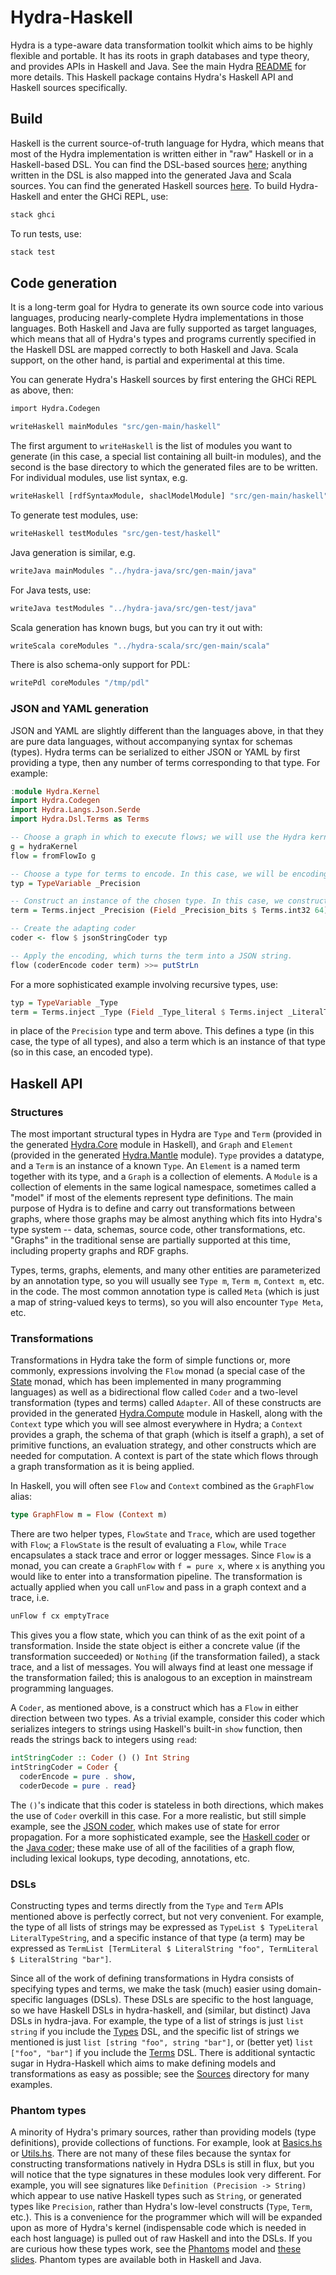 # Hydra-Haskell

Hydra is a type-aware data transformation toolkit which aims to be highly flexible and portable.
It has its roots in graph databases and type theory, and provides APIs in Haskell and Java.
See the main Hydra [README](https://github.com/CategoricalData/hydra) for more details.
This Haskell package contains Hydra's Haskell API and Haskell sources specifically.

## Build

Haskell is the current source-of-truth language for Hydra, which means that most of the Hydra implementation is written either in "raw" Haskell or in a Haskell-based DSL.
You can find the DSL-based sources [here](https://github.com/CategoricalData/hydra/tree/main/hydra-haskell/src/main/haskell/Hydra/Impl/Haskell/Sources);
anything written in the DSL is also mapped into the generated Java and Scala sources.
You can find the generated Haskell sources [here](https://github.com/CategoricalData/hydra/tree/main/hydra-haskell/src/gen-main/haskell).
To build Hydra-Haskell and enter the GHCi REPL, use:

```bash
stack ghci
```

To run tests, use:

```bash
stack test
```

## Code generation

It is a long-term goal for Hydra to generate its own source code into various languages,
producing nearly-complete Hydra implementations in those languages.
Both Haskell and Java are fully supported as target languages,
which means that all of Hydra's types and programs currently specified in the Haskell DSL are mapped correctly to both Haskell and Java.
Scala support, on the other hand, is partial and experimental at this time.

You can generate Hydra's Haskell sources by first entering the GHCi REPL as above, then:

```bash
import Hydra.Codegen

writeHaskell mainModules "src/gen-main/haskell"
```

The first argument to `writeHaskell` is the list of modules you want to generate (in this case, a special list containing all built-in modules),
and the second is the base directory to which the generated files are to be written.
For individual modules, use list syntax, e.g.

```bash
writeHaskell [rdfSyntaxModule, shaclModelModule] "src/gen-main/haskell"
```

To generate test modules, use:

```bash
writeHaskell testModules "src/gen-test/haskell"
```

Java generation is similar, e.g.

```bash
writeJava mainModules "../hydra-java/src/gen-main/java"
```

For Java tests, use:

```bash
writeJava testModules "../hydra-java/src/gen-test/java"
```

Scala generation has known bugs, but you can try it out with:

```bash
writeScala coreModules "../hydra-scala/src/gen-main/scala"
```

There is also schema-only support for PDL:

```bash
writePdl coreModules "/tmp/pdl"
```

### JSON and YAML generation

JSON and YAML are slightly different than the languages above, in that they are pure data languages, without accompanying syntax for schemas (types).
Hydra terms can be serialized to either JSON or YAML by first providing a type, then any number of terms corresponding to that type.
For example:

```haskell
:module Hydra.Kernel
import Hydra.Codegen
import Hydra.Langs.Json.Serde
import Hydra.Dsl.Terms as Terms

-- Choose a graph in which to execute flows; we will use the Hydra kernel graph.
g = hydraKernel
flow = fromFlowIo g

-- Choose a type for terms to encode. In this case, we will be encoding numeric precision values.
typ = TypeVariable _Precision

-- Construct an instance of the chosen type. In this case, we construct a precision value, then encode it as a term.
term = Terms.inject _Precision (Field _Precision_bits $ Terms.int32 64)

-- Create the adapting coder
coder <- flow $ jsonStringCoder typ

-- Apply the encoding, which turns the term into a JSON string.
flow (coderEncode coder term) >>= putStrLn
```

For a more sophisticated example involving recursive types, use:

```haskell
typ = TypeVariable _Type
term = Terms.inject _Type (Field _Type_literal $ Terms.inject _LiteralType (Field _LiteralType_boolean $ Terms.record _UnitType []))
```

in place of the `Precision` type and term above.
This defines a type (in this case, the type of all types), and also a term which is an instance of that type (so in this case, an encoded type).

## Haskell API

### Structures

The most important structural types in Hydra are `Type` and `Term` (provided in the generated [Hydra.Core](https://github.com/CategoricalData/hydra/blob/main/hydra-haskell/src/gen-main/haskell/Hydra/Core.hs) module in Haskell),
and `Graph` and `Element` (provided in the generated [Hydra.Mantle](https://github.com/CategoricalData/hydra/blob/main/hydra-haskell/src/gen-main/haskell/Hydra/Mantle.hs) module).
`Type` provides a datatype, and a `Term` is an instance of a known `Type`.
An `Element` is a named term together with its type, and a `Graph` is a collection of elements.
A `Module` is a collection of elements in the same logical namespace, sometimes called a "model" if most of the elements represent type definitions.
The main purpose of Hydra is to define and carry out transformations between graphs,
where those graphs may be almost anything which fits into Hydra's type system -- data, schemas, source code, other transformations, etc.
"Graphs" in the traditional sense are partially supported at this time, including property graphs and RDF graphs.

Types, terms, graphs, elements, and many other entities are parameterized by an annotation type, so you will usually see `Type m`, `Term m`, `Context m`, etc. in the code.
The most common annotation type is called `Meta` (which is just a map of string-valued keys to terms), so you will also encounter `Type Meta`, etc.

### Transformations

Transformations in Hydra take the form of simple functions or, more commonly, expressions involving the `Flow` monad
(a special case of the [State](https://wiki.haskell.org/State_Monad) monad, which has been implemented in many programming languages)
as well as a bidirectional flow called `Coder` and a two-level transformation (types and terms) called `Adapter`.
All of these constructs are provided in the generated [Hydra.Compute](https://github.com/CategoricalData/hydra/blob/main/hydra-haskell/src/gen-main/haskell/Hydra/Compute.hs) module in Haskell,
along with the `Context` type which you will see almost everywhere in Hydra;
a `Context` provides a graph, the schema of that graph (which is itself a graph), a set of primitive functions, an evaluation strategy, and other constructs which are needed for computation.
A context is part of the state which flows through a graph transformation as it is being applied.

In Haskell, you will often see `Flow` and `Context` combined as the `GraphFlow` alias:

```haskell
type GraphFlow m = Flow (Context m)
```

There are two helper types, `FlowState` and `Trace`, which are used together with `Flow`; a `FlowState` is the result of evaluating a `Flow`,
while `Trace` encapsulates a stack trace and error or logger messages.
Since `Flow` is a monad, you can create a `GraphFlow` with `f = pure x`, where `x` is anything you would like to enter into a transformation pipeline.
The transformation is actually applied when you call `unFlow` and pass in a graph context and a trace, i.e.

```haskell
unFlow f cx emptyTrace
```

This gives you a flow state, which you can think of as the exit point of a transformation.
Inside the state object is either a concrete value (if the transformation succeeded) or `Nothing` (if the transformation failed), a stack trace, and a list of messages.
You will always find at least one message if the transformation failed; this is analogous to an exception in mainstream programming languages.

A `Coder`, as mentioned above, is a construct which has a `Flow` in either direction between two types.
As a trivial example, consider this coder which serializes integers to strings using Haskell's built-in `show` function, then reads the strings back to integers using `read`:

```haskell
intStringCoder :: Coder () () Int String
intStringCoder = Coder {
  coderEncode = pure . show,
  coderDecode = pure . read}
```

The `()`'s indicate that this coder is stateless in both directions, which makes the use of `Coder` overkill in this case.
For a more realistic, but still simple example, see the [JSON coder](https://github.com/CategoricalData/hydra/blob/main/hydra-haskell/src/main/haskell/Hydra/Ext/Json/Coder.hs), which makes use of state for error propagation.
For a more sophisticated example, see the [Haskell coder](https://github.com/CategoricalData/hydra/blob/main/hydra-haskell/src/main/haskell/Hydra/Ext/Haskell/Coder.hs)
or the [Java coder](https://github.com/CategoricalData/hydra/blob/main/hydra-haskell/src/main/haskell/Hydra/Ext/Java/Coder.hs);
these make use of all of the facilities of a graph flow, including lexical lookups, type decoding, annotations, etc.

### DSLs

Constructing types and terms directly from the `Type` and `Term` APIs mentioned above is perfectly correct, but not very convenient.
For example, the type of all lists of strings may be expressed as `TypeList $ TypeLiteral LiteralTypeString`,
and a specific instance of that type (a term) may be expressed as `TermList [TermLiteral $ LiteralString "foo", TermLiteral $ LiteralString "bar"]`.

Since all of the work of defining transformations in Hydra consists of specifying types and terms, we make the task (much) easier using domain-specific languages (DSLs).
These DSLs are specific to the host language, so we have Haskell DSLs in hydra-haskell, and (similar, but distinct) Java DSLs in hydra-java.
For example, the type of a list of strings is just `list string` if you include the [Types](https://github.com/CategoricalData/hydra/blob/main/hydra-haskell/src/main/haskell/Hydra/Impl/Haskell/Dsl/Types.hs) DSL,
and the specific list of strings we mentioned is just `list [string "foo", string "bar"]`, or (better yet) `list ["foo", "bar"]` if you include the [Terms](https://github.com/CategoricalData/hydra/blob/main/hydra-haskell/src/main/haskell/Hydra/Impl/Haskell/Dsl/Terms.hs) DSL.
There is additional syntactic sugar in Hydra-Haskell which aims to make defining models and transformations as easy as possible;
see the [Sources](https://github.com/CategoricalData/hydra/tree/main/hydra-haskell/src/main/haskell/Hydra/Impl/Haskell/Sources) directory for many examples.

### Phantom types

A minority of Hydra's primary sources, rather than providing models (type definitions), provide collections of functions.
For example, look at [Basics.hs](https://github.com/CategoricalData/hydra/blob/main/hydra-haskell/src/main/haskell/Hydra/Impl/Haskell/Sources/Basics.hs)
or [Utils.hs](https://github.com/CategoricalData/hydra/blob/main/hydra-haskell/src/main/haskell/Hydra/Impl/Haskell/Sources/Adapters/Utils.hs).
There are not many of these files because the syntax for constructing transformations natively in Hydra DSLs is still in flux,
but you will notice that the type signatures in these modules look very different.
For example, you will see signatures like `Definition (Precision -> String)` which appear to use native Haskell types such as `String`,
or generated types like `Precision`, rather than Hydra's low-level constructs (`Type`, `Term`, etc.).
This is a convenience for the programmer which will will be expanded upon as more of Hydra's kernel (indispensable code which is needed in each host language)
is pulled out of raw Haskell and into the DSLs.
If you are curious how these types work, see the [Phantoms](https://github.com/CategoricalData/hydra/blob/main/hydra-haskell/src/main/haskell/Hydra/Impl/Haskell/Sources/Phantoms.hs) model
and [these slides](https://www.slideshare.net/joshsh/transpilers-gone-wild-introducing-hydra/34).
Phantom types are available both in Haskell and Java.
